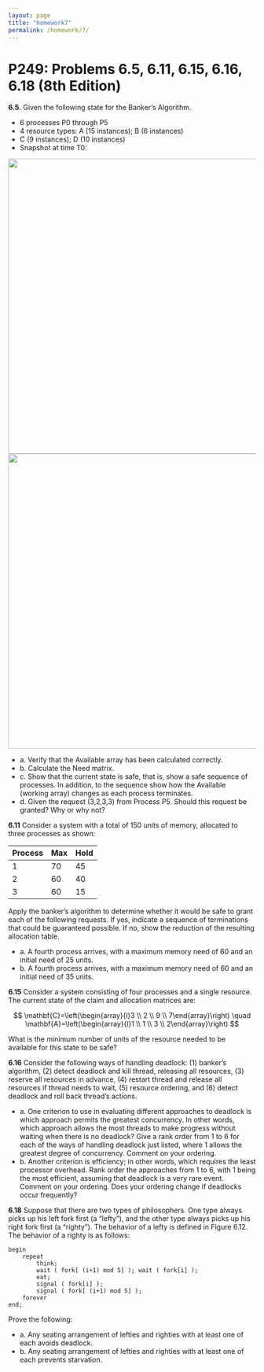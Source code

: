 ```yaml
---
layout: page
title: "homework7"
permalink: /homework/7/
---
```


# P249: Problems 6.5, 6.11, 6.15, 6.16, 6.18 (8th Edition)

**6.5.** Given the following state for the Banker’s Algorithm. 
- 6 processes P0 through P5
- 4 resource types: A (15 instances); B (6 instances)
- C (9 instances); D (10 instances)
- Snapshot at time T0:

<img src="https://s2.loli.net/2022/10/29/EUWBwl7jbZiPykY.png" width="600">

<img src="https://s2.loli.net/2022/10/29/zp2nZYjNBCgG3qU.png" width="600">

- a. Verify that the Available array has been calculated correctly.
- b. Calculate the Need matrix.
- c. Show that the current state is safe, that is, show a safe sequence of processes. In addition, to the sequence show how the Available (working array) changes as each process terminates.
- d. Given the request (3,2,3,3) from Process P5. Should this request be granted? Why or why not?

**6.11** Consider a system with a total of 150 units of memory, allocated to three processes as shown:

| Process | Max| Hold|
| - | - |  - |
| 1 | 70 | 45 |
| 2 | 60 | 40 |
| 3 | 60 | 15| 

Apply the banker’s algorithm to determine whether it would be safe to grant each of the following requests. If yes, indicate a sequence of terminations that could be guaranteed possible. If no, show the reduction of the resulting allocation table.
- a. A fourth process arrives, with a maximum memory need of 60 and an initial need of 25 units.
- b. A fourth process arrives, with a maximum memory need of 60 and an initial need of 35 units.

**6.15** Consider a system consisting of four processes and a single resource. The current state of the claim and allocation matrices are:

$$
\mathbf{C}=\left(\begin{array}{l}3 \\ 2 \\ 9 \\ 7\end{array}\right) \quad \mathbf{A}=\left(\begin{array}{l}1 \\ 1 \\ 3 \\ 2\end{array}\right)
$$

What is the minimum number of units of the resource needed to be available for this state to be safe?

**6.16** Consider the following ways of handling deadlock: (1) banker’s algorithm, (2) detect deadlock and kill thread, releasing all resources, (3) reserve all resources in advance, (4) restart thread and release all resources if thread needs to wait, (5) resource ordering, and (6) detect deadlock and roll back thread’s actions.
- a. One criterion to use in evaluating different approaches to deadlock is which approach permits the greatest concurrency. In other words, which approach allows the most threads to make progress without waiting when there is no deadlock? Give a rank order from 1 to 6 for each of the ways of handling deadlock just listed, where 1 allows the greatest degree of concurrency. Comment on your ordering.
- b. Another criterion is efficiency; in other words, which requires the least processor overhead. Rank order the approaches from 1 to 6, with 1 being the most efficient, assuming that deadlock is a very rare event. Comment on your ordering. Does your ordering change if deadlocks occur frequently?

**6.18** Suppose that there are two types of philosophers. One type always picks up his left fork first (a “lefty”), and the other type always picks up his right fork first (a “righty”). The behavior of a lefty is defined in Figure 6.12. The behavior of a righty is as follows:

```
begin 
    repeat
        think;
        wait ( fork[ (i+1) mod 5] ); wait ( fork[i] );
        eat;
        signal ( fork[i] );
        signal ( fork[ (i+1) mod 5] );
    forever
end;
```
Prove the following:
- a. Any seating arrangement of lefties and righties with at least one of each avoids deadlock.
- b. Any seating arrangement of lefties and righties with at least one of each prevents starvation.